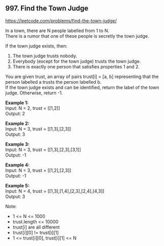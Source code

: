 ## 997. Find the Town Judge
https://leetcode.com/problems/find-the-town-judge/

In a town, there are N people labelled from 1 to N.\
There is a rumor that one of these people is secretly the town judge.

If the town judge exists, then:
1. The town judge trusts nobody.
2. Everybody (except for the town judge) trusts the town judge.
3. There is exactly one person that satisfies properties 1 and 2.

You are given trust, an array of pairs trust[i] = [a, b] representing that the person labelled a trusts the person labelled b.\
If the town judge exists and can be identified, return the label of the town judge.  Otherwise, return -1.

**Example 1:**\
Input: N = 2, trust = [[1,2]]\
Output: 2


**Example 2:**\
Input: N = 3, trust = [[1,3],[2,3]]\
Output: 3


**Example 3:**\
Input: N = 3, trust = [[1,3],[2,3],[3,1]]\
Output: -1


**Example 4:**\
Input: N = 3, trust = [[1,2],[2,3]]\
Output: -1


**Example 5:**\
Input: N = 4, trust = [[1,3],[1,4],[2,3],[2,4],[4,3]]\
Output: 3


Note:
- 1 <= N <= 1000
- trust.length <= 10000
- trust[i] are all different
- trust[i][0] != trust[i][1]
- 1 <= trust[i][0], trust[i][1] <= N